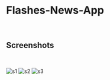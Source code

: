 <h1>Flashes-News-App</h1>
<br>
<h2>Screenshots</h2>
<br>
<div>

  ![s1](https://user-images.githubusercontent.com/70791507/190423008-8622b109-b32f-4b1b-8f50-66fb16139eb1.jpg)
  ![s2](https://user-images.githubusercontent.com/70791507/190423082-43ab3ef5-4b80-4092-8106-e7c6c1fe6ac6.jpg)
  ![s3](https://user-images.githubusercontent.com/70791507/190423147-7a20ba8e-0fed-4282-9b29-7c1c736f6901.jpg)
  
</div>
